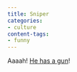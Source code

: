 ```yaml
---
title: Sniper
categories:
- culture
content-tags:
- funny
---
```


Aaaah!  [He has a gun][1]!

   [1]: http://www.grouchyoldcripple.com/archives/catwithagun.html
